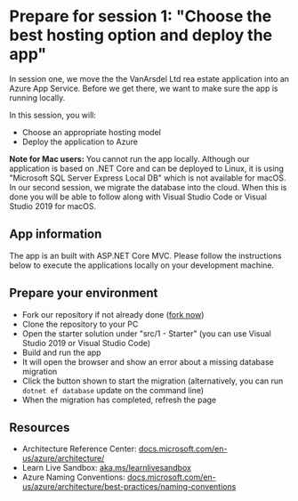 # Prepare for session 1: "Choose the best hosting option and deploy the app"

In session one, we move the the VanArsdel Ltd rea estate application into an Azure App Service. Before we get there, we want to make sure the app is running locally.

In this session, you will:

* Choose an appropriate hosting model
* Deploy the application to Azure

**Note for Mac users:** You cannot run the app locally. Although our application is based on .NET Core and can be deployed to Linux, it is using "Microsoft SQL Server Express Local DB" which is not available for macOS. In our second session, we migrate the database into the cloud. When this is done you will be able to follow along with Visual Studio Code or Visual Studio 2019 for macOS.

## App information

The app is an built with ASP.NET Core MVC. Please follow the instructions below to execute the applications locally on your development machine.

## Prepare your environment

- Fork our repository if not already done ([fork now](https://github.com/MicrosoftDocs/mslearn-live-migrating-to-the-cloud/fork))
- Clone the repository to your PC
- Open the starter solution under "src/1 - Starter" (you can use Visual Studio 2019 or Visual Studio Code)
- Build and run the app
- It will open the browser and show an error about a missing database migration 
- Click the button shown to start the migration (alternatively, you can run `dotnet ef database` update on the command line)
- When the migration has completed, refresh the page

## Resources

* Architecture Reference Center: [docs.microsoft.com/en-us/azure/architecture/](https://docs.microsoft.com/en-us/azure/architecture/)
* Learn Live Sandbox: [aka.ms/learnlivesandbox](https://aka.ms/learnlivesandbox)
* Azure Naming Conventions: [docs.microsoft.com/en-us/azure/architecture/best-practices/naming-conventions](https://docs.microsoft.com/en-us/azure/architecture/best-practices/naming-conventions)